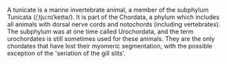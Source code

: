 A tunicate is a marine invertebrate animal, a member of the subphylum Tunicata (/ˌtjuːnɪˈkeɪtə/). It is part of the Chordata, a phylum which includes all animals with dorsal nerve cords and notochords (including vertebrates). The subphylum was at one time called Urochordata, and the term urochordates is still sometimes used for these animals. They are the only chordates that have lost their myomeric segmentation, with the possible exception of the 'seriation of the gill slits'.